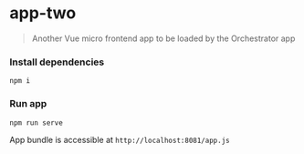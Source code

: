 # app-two
> Another Vue micro frontend app to be loaded by the Orchestrator app

### Install dependencies

```npm i```

### Run app

```npm run serve```

App bundle is accessible at `http://localhost:8081/app.js`
